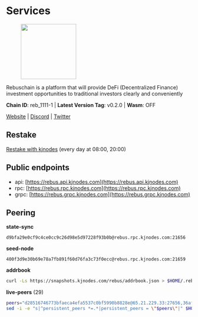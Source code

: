 # Services

<figure><img src="https://raw.githubusercontent.com/kj89/testnet_manuals/main/pingpub/logos/rebus.png" width="150" alt=""><figcaption></figcaption></figure>

Rebuschain is a platform that will provide DeFi (Decentralized Finance)  investment opportunities to traditional investors clearly and conveniently

**Chain ID**: reb_1111-1 | **Latest Version Tag**: v0.2.0 | **Wasm**: OFF

[Website](https://www.rebuschain.com) | [Discord](https://discord.gg/rebuschain) | [Twitter](https://twitter.com/RebusChain)

## Restake

[Restake with kjnodes](https://restake.app/rebus/rebusvaloper1vndzy8y55ylgpmmsc34uy8rm6kqlml6ffs9lrv) (every day at 08:00, 20:00)
## Public endpoints

* api: [https://rebus.api.kjnodes.com](https://rebus.api.kjnodes.com)
* rpc: [https://rebus.rpc.kjnodes.com](https://rebus.rpc.kjnodes.com)
* grpc: [https://rebus.grpc.kjnodes.com](https://rebus.grpc.kjnodes.com)

## Peering

**state-sync**

```text
d9bfa29e0cf9c4ce0cc9c26d98e5d97228f93b0b@rebus.rpc.kjnodes.com:21656
```

**seed-node**

```text
400f3d9e30b69e78a7fb891f60d76fa3c73f0ecc@rebus.rpc.kjnodes.com:21659
```

**addrbook**
```bash
curl -Ls https://snapshots.kjnodes.com/rebus/addrbook.json > $HOME/.rebusd/config/addrbook.json
```

**live-peers** (29)
```bash
peers="d28516746773bfaeca4efa5537c0bf5990b8828e@65.21.229.33:27656,36afb1c827f52d38d7cd328b384d644b531b5997@65.108.238.102:17256,10eb2d456219ea712c696251ddf231bbec6d987c@65.109.37.58:15656,12703ce9efe6c1171c193dae2e2041a2be610852@65.108.44.149:29656,d9bfa29e0cf9c4ce0cc9c26d98e5d97228f93b0b@65.109.88.38:21656,ea5e7a6b9a5c18c6455e7a8c583c129c5821a452@51.178.80.111:26656,3e319c765b7b48d518a2e3218efc317234b81681@142.132.159.188:26656,89757803f40da51678451735445ad40d5b15e059@169.155.44.106:26656,e056318da91e77585f496333040e00e12f6941d1@51.83.97.166:26656,b570827e4397512e077028ea7121d3e19eb25bab@85.10.200.221:26656,b1b08fe470551dca6d6631fb1bfabb814f6c1aec@54.37.129.164:54556,6daeb8cfea285f561e167a0d94718b61e2cf7944@5.189.187.36:21656,170397e75ca2b0f4e9f3b1bb5d0d23f9b10f01c7@94.23.23.189:30544,ae67d4c37632435e0d5f27041f50af20d227bdc2@93.170.72.118:21656,ff7621be29e39e9fdf07f2501e1a217201ca29ee@213.239.207.175:39656,6d8c83cc702365363b829a14efdd414401da369b@23.88.69.167:27565,a3d975c913570ad217d9a3de01a8616ad5ce20f8@142.132.128.137:26656,cd71aa366822800a2aa7051fae69127f78b3f203@188.165.225.226:26656,1749a8f0aa533fc92c1212366c22c0993fbb1545@51.178.47.116:26656,0fedf7695d9e2721663c1d573d6d81a14c21533e@65.21.90.137:12856,641b33b0e909630868133820605edf2b4ba4969a@65.109.49.109:26656,b212d5740b2e11e54f56b072dc13b6134650cfb5@169.155.168.16:26656,c124ce0b508e8b9ed1c5b6957f362225659b5343@134.65.192.98:26656,12e6bea6650a53150c01ca3897e4a0b94d6e9d4e@135.181.141.47:26656,6ac55af662061d3669d7c70961a8fd87ba2f2075@65.108.200.142:26696,3cc5fb5f6140ac4e57dfc80940c8a06daa299c89@51.77.195.46:26656,d12f9b52ca0e11cdeca5c46e802249ade4c39c45@185.248.24.40:26656,2f6b34ad97c4827dace87436f0299cf89fe0c056@136.243.95.80:46656,92245ff5c7a4b293d2f0c7f9afca0ddad2e0fb52@65.108.244.178:26656"
sed -i -e "s|^persistent_peers *=.*|persistent_peers = \"$peers\"|" $HOME/.rebusd/config/config.toml
```
